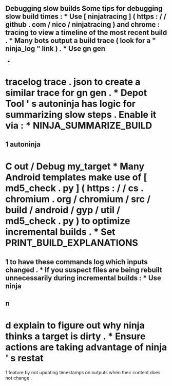 #
Debugging
slow
builds
Some
tips
for
debugging
slow
build
times
:
*
Use
[
ninjatracing
]
(
https
:
/
/
github
.
com
/
nico
/
ninjatracing
)
and
chrome
:
tracing
to
view
a
timeline
of
the
most
recent
build
.
*
Many
bots
output
a
build
trace
(
look
for
a
"
ninja_log
"
link
)
.
*
Use
gn
gen
-
-
tracelog
trace
.
json
to
create
a
similar
trace
for
gn
gen
.
*
Depot
Tool
'
s
autoninja
has
logic
for
summarizing
slow
steps
.
Enable
it
via
:
*
NINJA_SUMMARIZE_BUILD
=
1
autoninja
-
C
out
/
Debug
my_target
*
Many
Android
templates
make
use
of
[
md5_check
.
py
]
(
https
:
/
/
cs
.
chromium
.
org
/
chromium
/
src
/
build
/
android
/
gyp
/
util
/
md5_check
.
py
)
to
optimize
incremental
builds
.
*
Set
PRINT_BUILD_EXPLANATIONS
=
1
to
have
these
commands
log
which
inputs
changed
.
*
If
you
suspect
files
are
being
rebuilt
unnecessarily
during
incremental
builds
:
*
Use
ninja
-
n
-
d
explain
to
figure
out
why
ninja
thinks
a
target
is
dirty
.
*
Ensure
actions
are
taking
advantage
of
ninja
'
s
restat
=
1
feature
by
not
updating
timestamps
on
outputs
when
their
content
does
not
change
.
